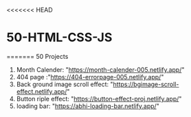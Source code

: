 <<<<<<< HEAD
# 50-HTML-CSS-JS
=======
50 Projects
1) Month Calender: "https://month-calender-005.netlify.app/"
2) 404 page :"https://404-errorpage-005.netlify.app/"
3) Back ground image scroll effect: "https://bgimage-scroll-effect.netlify.app/"
4) Button riple effect: "https://button-effect-proj.netlify.app/"
5) loading bar: "https://abhi-loading-bar.netlify.app/"
